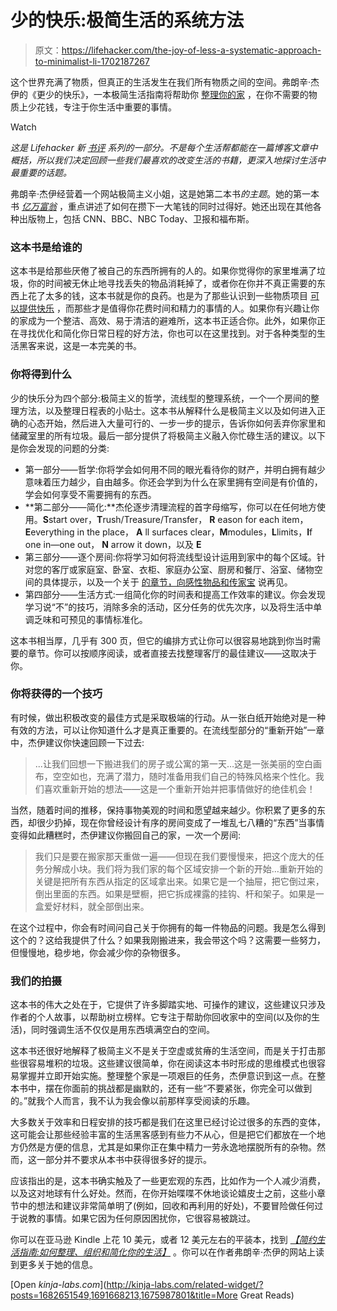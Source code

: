 # 少的快乐:极简生活的系统方法

> 原文：<https://lifehacker.com/the-joy-of-less-a-systematic-approach-to-minimalist-li-1702187267>

这个世界充满了物质，但真正的生活发生在我们所有物质之间的空间。弗朗辛·杰伊的《更少的快乐》，一本极简生活指南将帮助你 [整理你的家](https://lifehacker.com/how-to-kick-your-clutter-habit-and-live-in-a-clean-hous-5957609) ，在你不需要的物质上少花钱，专注于你生活中重要的事情。

Watch

*这是 Lifehacker 新* [*书评*](http://lifehacker.com/book-reviews) *系列的一部分。不是每个生活帮都能在一篇博客文章中概括，所以我们决定回顾一些我们最喜欢的改变生活的书籍，更深入地探讨生活中最重要的话题。*

弗朗辛·杰伊经营着一个网站极简主义小姐，这是她第二本书*的主题*。她的第一本书 [*亿万富翁*](http://www.amazon.com/gp/product/0984087303?asc_campaign=InlineText&asc_refurl=https://lifehacker.com/the-joy-of-less-a-systematic-approach-to-minimalist-li-1702187267&asc_source=&tag=kinjalifehackerlink-20) ，重点讲述了如何在攒下一大笔钱的同时过得好。她还出现在其他各种出版物上，包括 CNN、BBC、NBC Today、卫报和福布斯。

### **这本书是给谁的**

这本书是给那些厌倦了被自己的东西所拥有的人的。如果你觉得你的家里堆满了垃圾，你的时间被无休止地寻找丢失的物品消耗掉了，或者你在你并不真正需要的东西上花了太多的钱，这本书就是你的良药。也是为了那些认识到一些物质项目 [可以提供快乐](http://lifehacker.com/how-to-buy-happiness-the-purchases-most-likely-to-brin-1681780686) ，而那些才是值得你花费时间和精力的事情的人。如果你有兴趣让你的家成为一个整洁、高效、易于清洁的避难所，这本书正适合你。此外，如果你正在寻找优化和简化你日常日程的好方法，你也可以在这里找到。对于各种类型的生活黑客来说，这是一本完美的书。

### **你将得到什么**

少的快乐分为四个部分:极简主义的哲学，流线型的整理系统，一个一个房间的整理方法，以及整理日程表的小贴士。这本书从解释什么是极简主义以及如何进入正确的心态开始，然后进入大量可行的、一步一步的提示，告诉你如何丢弃你家里和储藏室里的所有垃圾。最后一部分提供了将极简主义融入你忙碌生活的建议。以下是你会发现的问题的分类:

*   第一部分——哲学:你将学会如何用不同的眼光看待你的财产，并明白拥有越少意味着压力越少，自由越多。你还会学到为什么在家里拥有空间是有价值的，学会如何享受不需要拥有的东西。
*   **第二部分——简化:**杰伦逐步清理流程的首字母缩写，你可以在任何地方使用。**S**start over，**T**rush/Treasure/Transfer， **R** eason for each item，**E**everything in the place， **A** ll surfaces clear，**M**modules，**L**limits，**I**f one in—one out， **N** arrow it down，以及 **E**
*   第三部分——逐个房间:你将学习如何将流线型设计运用到家中的每个区域。针对您的客厅或家庭室、卧室、衣柜、家庭办公室、厨房和餐厅、浴室、储物空间的具体提示，以及一个关于 [的章节，向感性物品和传家宝](http://lifehacker.com/the-guilt-free-guide-to-parting-ways-with-your-sentimen-1693112550) 说再见。
*   第四部分——生活方式:一组简化你的时间表和提高工作效率的建议。你会发现学习说“不”的技巧，消除多余的活动，区分任务的优先次序，以及将生活中单调乏味和可预见的事情标准化。

这本书相当厚，几乎有 300 页，但它的编排方式让你可以很容易地跳到你当时需要的章节。你可以按顺序阅读，或者直接去找整理客厅的最佳建议——这取决于你。

### **你将获得的一个技巧**

有时候，做出积极改变的最佳方式是采取极端的行动。从一张白纸开始绝对是一种有效的方法，可以让你知道什么才是真正重要的。在流线型部分的“重新开始”一章中，杰伊建议你快速回顾一下过去:

> ...让我们回想一下搬进我们的房子或公寓的第一天…这是一张美丽的空白画布，空空如也，充满了潜力，随时准备用我们自己的特殊风格来个性化。我们喜欢重新开始的想法——这是一个重新开始并把事情做好的绝佳机会！

当然，随着时间的推移，保持事物美观的时间和愿望越来越少。你积累了更多的东西，却很少扔掉，现在你曾经设计有序的房间变成了一堆乱七八糟的“东西”当事情变得如此糟糕时，杰伊建议你搬回自己的家，一次一个房间:

> 我们只是要在搬家那天重做一遍——但现在我们要慢慢来，把这个庞大的任务分解成小块。我们将为我们家的每个区域安排一个新的开始…重新开始的关键是把所有东西从指定的区域拿出来。如果它是一个抽屉，把它倒过来，倒出里面的东西。如果是壁橱，把它拆成裸露的挂钩、杆和架子。如果是一盒爱好材料，就全部倒出来。

在这个过程中，你会有时间问自己关于你拥有的每一件物品的问题。我是怎么得到这个的？这给我提供了什么？如果我刚搬进来，我会带这个吗？这需要一些努力，但慢慢地，稳步地，你会减少你的杂物很多。

### **我们的拍摄**

这本书的伟大之处在于，它提供了许多脚踏实地、可操作的建议，这些建议只涉及作者的个人故事，以帮助树立榜样。它专注于帮助你回收家中的空间(以及你的生活)，同时强调生活不仅仅是用东西填满空白的空间。

这本书还很好地解释了极简主义不是关于空虚或贫瘠的生活空间，而是关于打击那些很容易堆积的垃圾。这些建议很简单，你在阅读这本书时形成的思维模式也很容易掌握并立即开始实施。整理整个家是一项艰巨的任务，杰伊意识到这一点。在整本书中，摆在你面前的挑战都是幽默的，还有一些“不要紧张，你完全可以做到的。”就我个人而言，我不认为我会像以前那样享受阅读的乐趣。

大多数关于效率和日程安排的技巧都是我们在这里已经讨论过很多的东西的变体，这可能会让那些经验丰富的生活黑客感到有些力不从心，但是把它们都放在一个地方仍然是方便的信息，尤其是如果你正在集中精力一劳永逸地摆脱所有的杂物。然而，这一部分并不要求从本书中获得很多好的提示。

应该指出的是，这本书确实触及了一些更宏观的东西，比如作为一个人减少消费，以及这对地球有什么好处。然而，在你开始喋喋不休地谈论嬉皮士之前，这些小章节中的想法和建议非常简单明了(例如，回收和再利用的好处)，不要冒险做任何过于说教的事情。如果它因为任何原因困扰你，它很容易被跳过。

你可以在亚马逊 Kindle 上花 10 美元，或者 12 美元左右的平装本，找到 [*【简约生活指南:如何整理、组织和简化你的生活】*](http://www.amazon.com/Joy-Less-Minimalist-Living-Guide-ebook/dp/B003UNJX4S/?asc_campaign=InlineText&asc_refurl=https://lifehacker.com/the-joy-of-less-a-systematic-approach-to-minimalist-li-1702187267&asc_source=&tag=kinjalifehackerlink-20) 。你可以在作者弗朗辛·杰伊的网站上读到更多关于她的信息。

[Open *kinja-labs.com*](http://kinja-labs.com/related-widget/?posts=1682651549,1691668213,1675987801&title=More Great Reads)